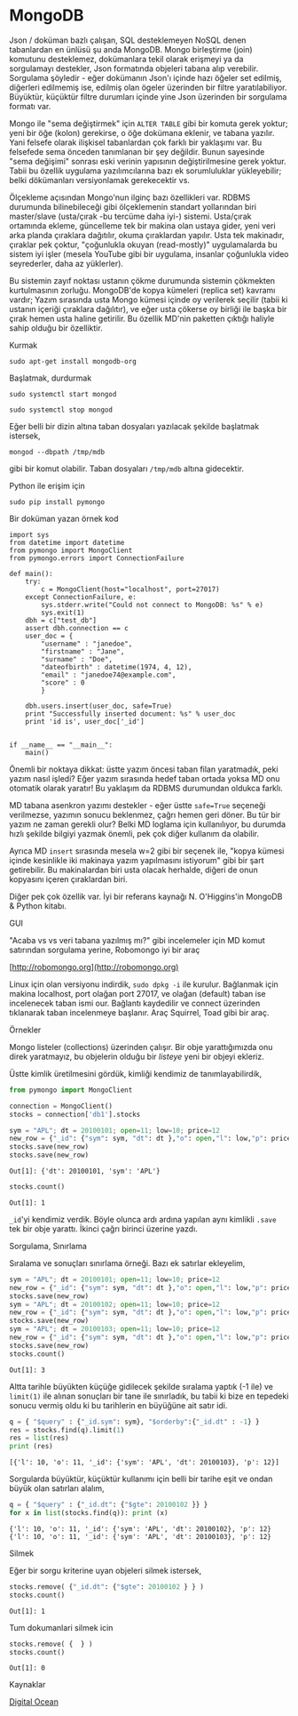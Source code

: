 # MongoDB

Json / doküman bazlı çalışan, SQL desteklemeyen NoSQL denen
tabanlardan en ünlüsü şu anda MongoDB. Mongo birleştirme (join)
komutunu desteklemez, dokümanlara tekil olarak erişmeyi ya da
sorgulamayı destekler, Json formatında objeleri tabana alıp
verebilir. Sorgulama şöyledir - eğer dokümanın Json'ı içinde hazı
öğeler set edilmiş, diğerleri edilmemiş ise, edilmiş olan ögeler
üzerinden bir filtre yaratılabiliyor. Büyüktür, küçüktür filtre
durumları içinde yine Json üzerinden bir sorgulama formatı var.

Mongo ile "sema değiştirmek" için `ALTER TABLE` gibi bir komuta gerek
yoktur; yeni bir öğe (kolon) gerekirse, o öğe dokümana eklenir, ve
tabana yazılır. Yani felsefe olarak ilişkisel tabanlardan çok farklı
bir yaklaşımı var. Bu felsefede sema önceden tanımlanan bir şey
değildir. Bunun sayesinde "sema değişimi" sonrası eski verinin
yapısının değiştirilmesine gerek yoktur. Tabii bu özellik uygulama
yazılımcılarına bazı ek sorumluluklar yükleyebilir; belki dökümanları
versiyonlamak gerekecektir vs.

Ölçekleme açısından Mongo'nun ilginç bazı özellikleri var. RDBMS
durumunda bilinebileceği gibi ölçeklemenin standart yollarından biri
master/slave (usta/çırak -bu tercüme daha iyi-) sistemi. Usta/çırak
ortamında ekleme, güncelleme tek bir makina olan ustaya gider, yeni
veri arka planda çıraklara dağıtılır, okuma çıraklardan yapılır. Usta
tek makinadır, çıraklar pek çoktur, "çoğunlukla okuyan (read-mostly)"
uygulamalarda bu sistem iyi işler (mesela YouTube gibi bir uygulama,
insanlar çoğunlukla video seyrederler, daha az yüklerler).

Bu sistemin zayıf noktası ustanın çökme durumunda sistemin çökmekten
kurtulmasının zorluğu. MongoDB'de kopya kümeleri (replica set) kavramı
vardır; Yazım sırasında usta Mongo kümesi içinde oy verilerek seçilir
(tabii ki ustanın içeriği çıraklara dağılıtır), ve eğer usta çökerse
oy birliği ile başka bir çırak hemen usta haline getirilir. Bu özellik
MD'nin paketten çıktığı haliyle sahip olduğu bir özelliktir.

Kurmak

`sudo apt-get install mongodb-org`

Başlatmak, durdurmak

`sudo systemctl start mongod`

`sudo systemctl stop mongod`

Eğer belli bir dizin altına taban dosyaları yazılacak şekilde başlatmak istersek,

`mongod --dbpath /tmp/mdb`

gibi bir komut olabilir. Taban dosyaları `/tmp/mdb` altına gidecektir. 

Python ile erişim için

`sudo pip install pymongo`

Bir doküman yazan örnek kod

```
import sys
from datetime import datetime
from pymongo import MongoClient
from pymongo.errors import ConnectionFailure

def main():
    try:
        c = MongoClient(host="localhost", port=27017)
    except ConnectionFailure, e:
        sys.stderr.write("Could not connect to MongoDB: %s" % e)
        sys.exit(1)
    dbh = c["test_db"]
    assert dbh.connection == c
    user_doc = {
        "username" : "janedoe",
        "firstname" : "Jane",
        "surname" : "Doe",
        "dateofbirth" : datetime(1974, 4, 12),
        "email" : "janedoe74@example.com",
        "score" : 0
        }

    dbh.users.insert(user_doc, safe=True)
    print "Successfully inserted document: %s" % user_doc
    print 'id is', user_doc['_id']
    
    
if __name__ == "__main__":
    main()
```

Önemli bir noktaya dikkat: üstte yazım öncesi taban filan yaratmadık,
peki yazım nasıl işledi? Eğer yazım sırasında hedef taban ortada yoksa
MD onu otomatik olarak yaratır! Bu yaklaşım da RDBMS durumundan
oldukca farklı.

MD tabana asenkron yazımı destekler - eğer üstte `safe=True` seçeneği
verilmezse, yazımın sonucu beklenmez, çağrı hemen geri döner. Bu tür
bir yazım ne zaman gerekli olur? Belki MD loglama için kullanılıyor,
bu durumda hızlı şekilde bilgiyi yazmak önemli, pek çok diğer kullanım
da olabilir.

Ayrıca MD `insert` sırasında mesela w=2 gibi bir seçenek ile, "kopya
kümesi içinde kesinlikle iki makinaya yazım yapılmasını istiyorum"
gibi bir şart getirebilir. Bu makinalardan biri usta olacak herhalde,
diğeri de onun kopyasını içeren çıraklardan biri.

Diğer pek çok özellik var. İyi bir referans kaynağı N. O'Higgins'in
MongoDB & Python kitabı.

GUI

"Acaba vs vs veri tabana yazılmış mı?" gibi incelemeler için MD komut
satırından sorgulama yerine, Robomongo iyi bir araç

[http://robomongo.org](http://robomongo.org)

Linux için olan versiyonu indirdik, `sudo dpkg -i` ile
kurulur. Bağlanmak için makina localhost, port olağan port 27017, ve
olağan (default) taban ise incelenecek taban ismi our. Bağlantı
kaydedilir ve connect üzerinden tıklanarak taban incelenmeye
başlanır. Araç Squirrel, Toad gibi bir araç.

Örnekler

Mongo listeler (collections) üzerinden çalışır. Bir obje
yarattığımızda onu direk yaratmayız, bu objelerin olduğu bir *listeye*
yeni bir objeyi ekleriz.

Üstte kimlik üretilmesini gördük, kimliği kendimiz de tanımlayabilirdik,


```python
from pymongo import MongoClient

connection = MongoClient()
stocks = connection['db1'].stocks
```

```python
sym = "APL"; dt = 20100101; open=11; low=10; price=12
new_row = {"_id": {"sym": sym, "dt": dt },"o": open,"l": low,"p": price}
stocks.save(new_row)
stocks.save(new_row)
```

```text
Out[1]: {'dt': 20100101, 'sym': 'APL'}
```

```python
stocks.count()
```

```text
Out[1]: 1
```

`_id`'yi kendimiz verdik. Böyle olunca ardı ardına yapılan aynı
kimlikli `.save` tek bir obje yarattı. İkinci çağrı birinci üzerine
yazdı.

Sorgulama, Sınırlama

Sıralama ve sonuçları sınırlama örneği. Bazı ek satırlar ekleyelim,

```python
sym = "APL"; dt = 20100101; open=11; low=10; price=12
new_row = {"_id": {"sym": sym, "dt": dt },"o": open,"l": low,"p": price}
stocks.save(new_row)
sym = "APL"; dt = 20100102; open=11; low=10; price=12
new_row = {"_id": {"sym": sym, "dt": dt },"o": open,"l": low,"p": price}
stocks.save(new_row)
sym = "APL"; dt = 20100103; open=11; low=10; price=12
new_row = {"_id": {"sym": sym, "dt": dt },"o": open,"l": low,"p": price}
stocks.save(new_row)
stocks.count()
```

```text
Out[1]: 3
```

Altta tarihle büyükten küçüğe gidilecek şekilde sıralama yaptık (-1
ile) ve `limit(1)` ile alınan sonuçları bir tane ile sınırladık, bu
tabii ki bize en tepedeki sonucu vermiş oldu ki bu tarihlerin en
büyüğüne ait satır idi.

```python
q = { "$query" : {"_id.sym": sym}, "$orderby":{"_id.dt" : -1} }
res = stocks.find(q).limit(1)
res = list(res)
print (res)
```

```text
[{'l': 10, 'o': 11, '_id': {'sym': 'APL', 'dt': 20100103}, 'p': 12}]
```

Sorgularda büyüktür, küçüktür kullanımı için belli bir tarihe eşit ve
ondan büyük olan satırları alalım,

```python
q = { "$query" : {"_id.dt": {"$gte": 20100102 }} }
for x in list(stocks.find(q)): print (x)
```

```text
{'l': 10, 'o': 11, '_id': {'sym': 'APL', 'dt': 20100102}, 'p': 12}
{'l': 10, 'o': 11, '_id': {'sym': 'APL', 'dt': 20100103}, 'p': 12}
```

Silmek

Eğer bir sorgu kriterine uyan objeleri silmek istersek,

```python
stocks.remove( {"_id.dt": {"$gte": 20100102 } } )
stocks.count()
```

```text
Out[1]: 1
```

Tum dokumanlari silmek icin

```python
stocks.remove( {  } )
stocks.count()
```

```text
Out[1]: 0
```

Kaynaklar

[Digital Ocean](https://www.digitalocean.com/community/tutorials/how-to-install-mongodb-on-ubuntu-16-04)
